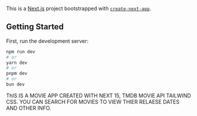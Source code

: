 This is a [Next.js](https://nextjs.org) project bootstrapped with [`create-next-app`](https://github.com/vercel/next.js/tree/canary/packages/create-next-app).

## Getting Started

First, run the development server:

```bash
npm run dev
# or
yarn dev
# or
pnpm dev
# or
bun dev
```
ThIS IS A MOVIE APP CREATED WITH NEXT 15,
TMDB MOVIE API
TAILWIND CSS.
YOU CAN SEARCH FOR MOVIES TO VIEW THIER RELAESE DATES AND OTHER INFO.
